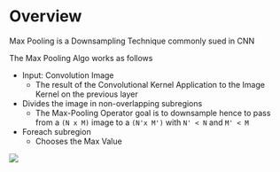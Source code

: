 
# Overview 

Max Pooling is a Downsampling Technique commonly sued in CNN 

The Max Pooling Algo works as follows 
- Input: Convolution Image 
  - The result of the Convolutional Kernel Application to the Image Kernel on the previous layer 
- Divides the image in non-overlapping subregions 
  - The Max-Pooling Operator goal is to downsample hence to pass from a `(N x M)` image to a `(N'x M')` with `N' < N` and `M' < M`
- Foreach subregion 
  - Chooses the Max Value 

<img src="http://cs231n.github.io/assets/cnn/maxpool.jpeg"/>
